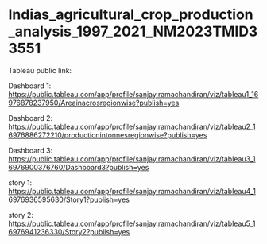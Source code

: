 # Indias_agricultural_crop_production_analysis_1997_2021_NM2023TMID33551
Tableau public link:

Dashboard 1:
https://public.tableau.com/app/profile/sanjay.ramachandiran/viz/tableau1_16976878237950/Areainacrosregionwise?publish=yes 

Dashboard 2:
https://public.tableau.com/app/profile/sanjay.ramachandiran/viz/tableau2_16976886272210/productionintonnesregionwise?publish=yes 

Dashboard 3:
https://public.tableau.com/app/profile/sanjay.ramachandiran/viz/tableau3_16976900376760/Dashboard3?publish=yes

story 1:
https://public.tableau.com/app/profile/sanjay.ramachandiran/viz/tableau4_16976936595630/Story1?publish=yes

story 2:
https://public.tableau.com/app/profile/sanjay.ramachandiran/viz/tableau5_16976941236330/Story2?publish=yes
